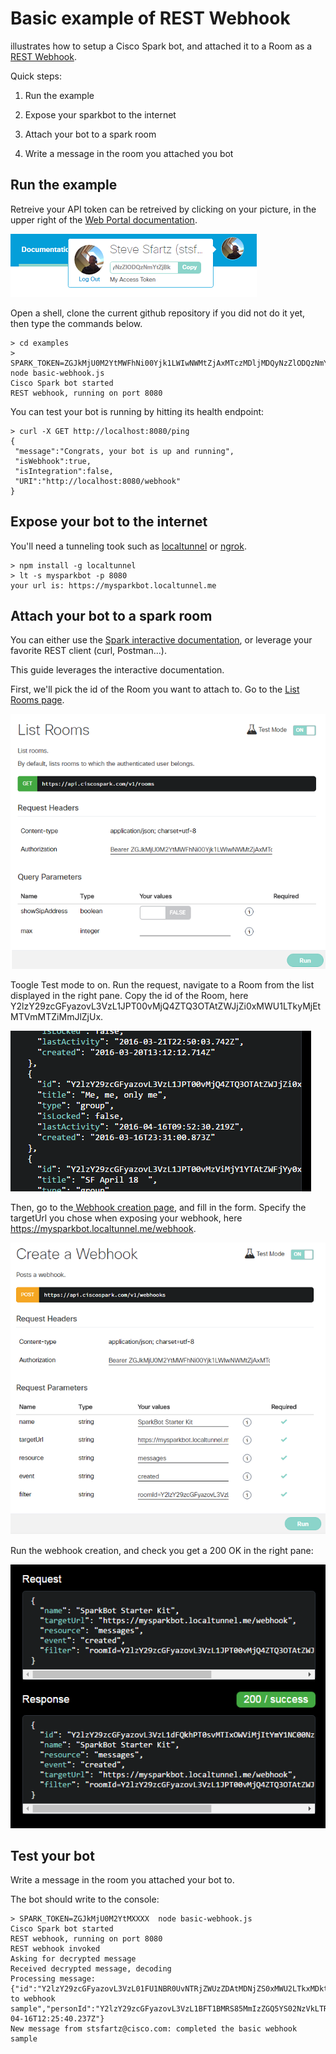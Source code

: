 # Basic example of REST Webhook

illustrates how to setup a Cisco Spark bot, and attached it to a Room as a [REST Webhook](https://developer.ciscospark.com/webhooks-explained.html).

Quick steps:

1. Run the example

2. Expose your sparkbot to the internet

3. Attach your bot to a spark room

4. Write a message in the room you attached you bot


## Run the example

Retreive your API token can be retreived by clicking on your picture, in the upper right of the [Web Portal documentation](https://developer.ciscospark.com/getting-started.html#).

![](img/SparkApiToken.png)

Open a shell, clone the current github repository if you did not do it yet, then type the commands below.

```
> cd examples
> SPARK_TOKEN=ZGJkMjU0M2YtMWFhNi00Yjk1LWIwNWMtZjAxMTczMDljMDQyNzZlODQzNmYtZjBk  node basic-webhook.js
Cisco Spark bot started
REST webhook, running on port 8080
```

You can test your bot is running by hitting its health endpoint:

```
> curl -X GET http://localhost:8080/ping
{
 "message":"Congrats, your bot is up and running",
 "isWebhook":true,
 "isIntegration":false,
 "URI":"http://localhost:8080/webhook"
}
```


## Expose your bot to the internet

You'll need a tunneling took such as [localtunnel](http://localtunnel.me) or [ngrok](https://ngrok.com).

```
> npm install -g localtunnel
> lt -s mysparkbot -p 8080
your url is: https://mysparkbot.localtunnel.me
```


## Attach your bot to a spark room

You can either use the [Spark interactive documentation](https://developer.ciscospark.com/resource-webhooks.html), 
or leverage your favorite REST client (curl, Postman...).

This guide leverages the interactive documentation.

First, we'll pick the id of the Room you want to attach to. Go to the [List Rooms page](https://developer.ciscospark.com/endpoint-rooms-get.html).

![](img/ListRooms.png)

Toogle Test mode to on. Run the request, navigate to a Room from the list displayed in the right pane. Copy the id of the Room, here Y2lzY29zcGFyazovL3VzL1JPT00vMjQ4ZTQ3OTAtZWJjZi0xMWU1LTkyMjEtMTVmMTZiMmJlZjUx.

![](img/PickRoomId.png)

Then, go to the[ Webhook creation page](https://developer.ciscospark.com/endpoint-webhooks-post.html), and fill in the form.
Specify the targetUrl you chose when exposing your webhook, here https://mysparkbot.localtunnel.me/webhook.

![](img/AddWebhookViaAPI.png)

Run the webhook creation, and check you get a 200 OK in the right pane:

![](img/AddWebhookViaAPI-feedback.png)


## Test your bot

Write a message in the room you attached your bot to.

The bot should write to the console:

```
> SPARK_TOKEN=ZGJkMjU0M2YtMXXXX  node basic-webhook.js
Cisco Spark bot started
REST webhook, running on port 8080
REST webhook invoked
Asking for decrypted message
Received decrypted message, decoding
Processing message: {"id":"Y2lzY29zcGFyazovL3VzL01FU1NBR0UvNTRjZWUzZDAtMDNjZS0xMWU2LTkxMDktNjU5NWE3YzRkODU2","roomId":"Y2lzY29zcGFyazovL3VzL1JPT00vMjQ4ZTQ3OTAtZWJjZi0xMWU1LTkyMjEtMTVmMTZiMmJlZjUx","text":"completed to webhook sample","personId":"Y2lzY29zcGFyazovL3VzL1BFT1BMRS85MmIzZGQ5YS02NzVkLTRhNDEtOGM0MS0yYWJkZjg5ZjQ0ZjQ","personEmail":"stsfartz@cisco.com","created":"2016-04-16T12:25:40.237Z"}
New message from stsfartz@cisco.com: completed the basic webhook sample
```
